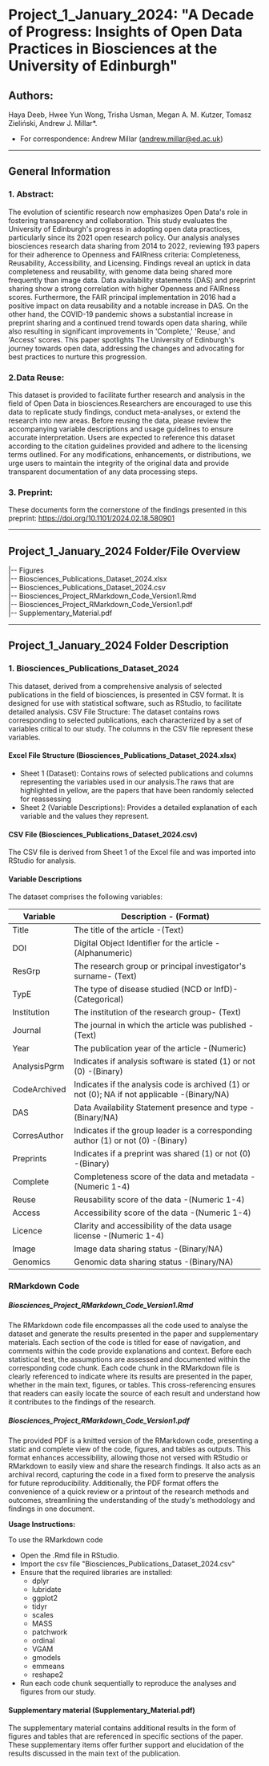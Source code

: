 # Project_1_January_2024: "A Decade of Progress: Insights of Open Data Practices in Biosciences at the University of Edinburgh"

## Authors:
Haya Deeb, Hwee Yun Wong, Trisha Usman, Megan A. M. Kutzer, Tomasz Zieliński, Andrew J. Millar*.  

* For correspondence: Andrew Millar (andrew.millar@ed.ac.uk)

-------------------------------------------------------------------

## General Information

### 1. Abstract: 

The evolution of scientific research now emphasizes Open Data's role in fostering transparency and collaboration. This study evaluates the University of Edinburgh's progress in adopting open data practices, particularly since its 2021 open research policy. Our analysis analyses biosciences research data sharing from 2014 to 2022, reviewing 193 papers for their adherence to Openness and FAIRness criteria: Completeness, Reusability, Accessibility, and Licensing. Findings reveal an uptick in data completeness and reusability, with genome data being shared more frequently than image data. Data availability statements (DAS) and preprint sharing show a strong correlation with higher Openness and FAIRness scores. Furthermore, the FAIR principal implementation in 2016 had a positive impact on data reusability and a notable increase in DAS. On the other hand, the COVID-19 pandemic shows a substantial increase in preprint sharing and a continued trend towards open data sharing, while also resulting in significant improvements in 'Complete,' 'Reuse,' and 'Access' scores. This paper spotlights The University of Edinburgh's journey towards open data, addressing the changes and advocating for best practices to nurture this progression.

### 2.Data Reuse:

This dataset is provided to facilitate further research and analysis in the field of Open Data in biosciences.Researchers are encouraged to use this data to replicate study findings, conduct meta-analyses, or extend the research into new areas.
Before reusing the data, please review the accompanying variable descriptions and usage guidelines to ensure accurate interpretation. Users are expected to reference this dataset according to the citation guidelines provided and adhere to the licensing terms outlined. For any modifications, enhancements, or distributions, we urge users to maintain the integrity of the original data and provide transparent documentation of any data processing steps.

### 3. Preprint:
These documents form the cornerstone of the findings presented in this preprint: https://doi.org/10.1101/2024.02.18.580901

------------------------------------------------------------------

## Project_1_January_2024 Folder/File Overview

|-- Figures  
|-- Biosciences_Publications_Dataset_2024.xlsx  
|-- Biosciences_Publications_Dataset_2024.csv  
|-- Biosciences_Project_RMarkdown_Code_Version1.Rmd  
|-- Biosciences_Project_RMarkdown_Code_Version1.pdf  
|-- Supplementary_Material.pdf  

-------------------------------------------------------------------

## Project_1_January_2024 Folder Description

### 1. Biosciences_Publications_Dataset_2024

This dataset, derived from a comprehensive analysis of selected publications in the field of biosciences, is presented in CSV format. It is designed for use with statistical software, such as RStudio, to facilitate detailed analysis.
CSV File Structure: The dataset contains rows corresponding to selected publications, each characterized by a set of variables critical to our study. The columns in the CSV file represent these variables.

#### Excel File Structure (Biosciences_Publications_Dataset_2024.xlsx)
* Sheet 1 (Dataset): Contains rows of selected publications and columns representing the variables used in our analysis.The raws that are highlighted in yellow, are the papers that have been randomly selected for reassessing   
* Sheet 2 (Variable Descriptions): Provides a detailed explanation of each variable and the values they represent.

#### CSV File (Biosciences_Publications_Dataset_2024.csv)
The CSV file is derived from Sheet 1 of the Excel file and was imported into RStudio for analysis.

#### Variable Descriptions
The dataset comprises the following variables:

| Variable | Description - (Format) | 
|------------|------------|
| Title         |The title of the article	-(Text)  
| DOI           |Digital Object Identifier for the article -(Alphanumeric)  
| ResGrp        |The research group or principal investigator's surname- (Text)  
| TypE          |The type of disease studied (NCD or InfD)- (Categorical)  
| Institution   |The institution of the research group- (Text)  
| Journal       |The journal in which the article was published -(Text)  
| Year          |The publication year of the article -(Numeric)  
| AnalysisPgrm  |Indicates if analysis software is stated (1) or not (0) -(Binary)  
| CodeArchived  |Indicates if the analysis code is archived (1) or not (0); NA if not applicable -(Binary/NA)  
| DAS           |Data Availability Statement presence and type -(Binary/NA)  
| CorresAuthor  |Indicates if the group leader is a corresponding author (1) or not (0) -(Binary)  
| Preprints     |Indicates if a preprint was shared (1) or not (0) -(Binary)  
| Complete      |Completeness score of the data and metadata -(Numeric 1-4)  
| Reuse         |Reusability score of the data -(Numeric 1-4)  
| Access        |Accessibility score of the data	-(Numeric 1-4)  
| Licence       |Clarity and accessibility of the data usage license -(Numeric 1-4)  
| Image         |Image data sharing status -(Binary/NA)  
| Genomics      |Genomic data sharing status -(Binary/NA)  


### RMarkdown Code 

##### Biosciences_Project_RMarkdown_Code_Version1.Rmd
The RMarkdown code file encompasses all the code used to analyse the dataset and generate the results presented in the paper and supplementary materials. Each section of the code is titled for ease of navigation, and comments within the code provide explanations and context. Before each statistical test, the assumptions are assessed and documented within the corresponding code chunk.
Each code chunk in the RMarkdown file is clearly referenced to indicate where its results are presented in the paper, whether in the main text, figures, or tables. This cross-referencing ensures that readers can easily locate the source of each result and understand how it contributes to the findings of the research.

##### Biosciences_Project_RMarkdown_Code_Version1.pdf
The provided PDF is a knitted version of the RMarkdown code, presenting a static and complete view of the code, figures, and tables as outputs. This format enhances accessibility, allowing those not versed with RStudio or RMarkdown to easily view and share the research findings. It also acts as an archival record, capturing the code in a fixed form to preserve the analysis for future reproducibility. Additionally, the PDF format offers the convenience of a quick review or a printout of the research methods and outcomes, streamlining the understanding of the study's methodology and findings in one document.


**Usage Instructions:** 

To use the RMarkdown code
- Open the .Rmd file in RStudio.
- Import the csv file "Biosciences_Publications_Dataset_2024.csv"
- Ensure that the required libraries are installed:
  - dplyr  
  - lubridate  
  - ggplot2  
  - tidyr  
  - scales  
  - MASS  
  - patchwork  
  - ordinal  
  - VGAM  
  - gmodels  
  - emmeans  
  - reshape2  
- Run each code chunk sequentially to reproduce the analyses and figures from our study.


#### Supplementary material (Supplementary_Material.pdf)
The supplementary material contains additional results in the form of figures and tables that are referenced in specific sections of the paper. These supplementary items offer further support and elucidation of the results discussed in the main text of the publication.

